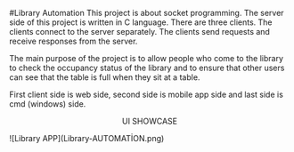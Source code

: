 #Library Automation 
This project is about socket programming.
The server side of this project is written in C language. 
There are three clients. The clients connect to the server separately.
The clients send requests and receive responses from the server.

The main purpose of the project is to allow people who come to the library to check the occupancy status of the library and
to ensure that other users can see that the table is full when they sit at a table. 

First client side is web side, second side is mobile app side and last side is cmd (windows) side.
                                                                 <p align="center">
 UI SHOWCASE
</p> ![Library APP](Library-AUTOMATİON.png)
